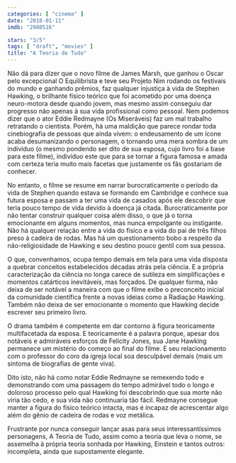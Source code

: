 ```yaml
---
categories: [ "cinema" ]
date: "2018-01-11"
imdb: "2980516"

stars: "3/5"
tags: [ "draft", "movies" ]
title: "A Teoria de Tudo"
---
```

Não dá para dizer que o novo filme de James Marsh, que ganhou o Oscar pelo excepcional O Equilibrista e teve seu Projeto Nim rodando os festivais do mundo e ganhando prêmios, faz qualquer injustiça à vida de Stephen Hawking, o brilhante físico teórico que foi acometido por uma doença neuro-motora desde quando jovem, mas mesmo assim conseguiu dar progresso não apenas à sua vida profissional como pessoal. Nem podemos dizer que o ator Eddie Redmayne (Os Miseráveis) faz um mal trabalho retratando o cientista. Porém, há uma maldição que parece rondar toda cinebiografia de pessoas que ainda vivem: o endeusamento de um ícone acaba desumanizando o personagem, o tornando uma mera sombra de um indivíduo (o mesmo pondendo ser dito de sua esposa, cujo livro foi a base para este filme), indivíduo este que para se tornar a figura famosa e amada com certeza teria muito mais facetas que justamente os fãs gostariam de conhecer.

No entanto, o filme se resume em narrar burocraticamente o período da vida de Stephen quando estava se formando em Cambridge e conhece sua futura esposa e passam a ter uma vida de casados após ele descobrir que teria pouco tempo de vida devido à doença já citada. Burocraticamente por não tentar construir qualquer coisa além disso, o que já o torna emocionante em alguns momentos, mas nunca empolgante ou instigante. Não há qualquer relação entre a vida do físico e a vida do pai de três filhos preso à cadeira de rodas. Mas há um questionamento bobo a respeito da não-religiosidade de Hawking e seu destino pouco gentil com sua pessoa.

O que, convenhamos, ocupa tempo demais em tela para uma vida disposta a quebrar conceitos estabelecidos décadas atrás pela ciência. E a própria caracterização da ciência no longa carece de sutileza em simplificações e momentos catárticos inevitáveis, mas forçados. De qualquer forma, não deixa de ser notável a maneira com que o filme exibe o preconceito inicial da comunidade científica frente a novas ideias como a Radiação Hawking. Também não deixa de ser emocionante o momento que Hawking decide escrever seu primeiro livro.

O drama também é competente em dar contorno à figura teoricamente multifacetada da esposa. E teoricamente é a palavra porque, apesar dos notáveis e admiráveis esforços de Felicity Jones, sua Jane Hawking permanece um mistério do começo ao final do filme. E seu relacionamento com o professor do coro da igreja local soa desculpável demais (mais um sintoma de biografias de gente viva).

Dito isto, não há como notar Eddie Redmayne se remexendo todo e demonstrando com uma passagem do tempo admirável todo o longo e doloroso processo pelo qual Hawking foi descobrindo que sua morte não viria tão cedo, e sua vida não continuaria tão fácil. Redmayne consegue manter a figura do físico teórico intacta, mas é incapaz de acrescentar algo além do gênio de cadeira de rodas e voz metálica.

Frustrante por nunca conseguir lançar asas para seus interessantíssimos personagens, A Teoria de Tudo, assim como a teoria que leva o nome, se assemelha à própria teoria sonhada por Hawking, Einstein e tantos outros: incompleta, ainda que supostamente elegante.
